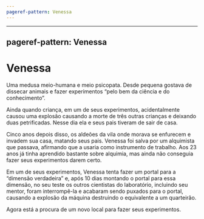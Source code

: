 ```yaml
---
pageref-pattern: Venessa
---
```

---
pageref-pattern: Venessa
---
# Venessa

Uma medusa meio-humana e meio psicopata. Desde pequena gostava de dissecar animais e fazer experimentos “pelo bem da ciência e do conhecimento”.

Ainda quando criança, em um de seus experimentos, acidentalmente causou uma explosão causando a morte de três outras crianças e deixando duas petrificadas. Nesse dia ela e seus pais tiveram de sair de casa.

Cinco anos depois disso, os aldeões da vila onde morava se enfurecem e invadem sua casa, matando seus pais. Venessa foi salva por um alquimista que passava, afirmando que a usaria como instrumento de trabalho. Aos 23 anos já tinha aprendido bastante sobre alquimia, mas ainda não conseguia fazer seus experimentos darem certo.

Em um de seus experimentos, Venessa tenta fazer um portal para a “dimensão verdadeira” e, após 10 dias montando o portal para essa dimensão, no seu teste os outros cientistas do laboratório, incluindo seu mentor, foram interrompê-la e acabaram sendo puxados para o portal, causando a explosão da máquina destruindo o equivalente a um quarteirão.

Agora está a procura de um novo local para fazer seus experimentos.
